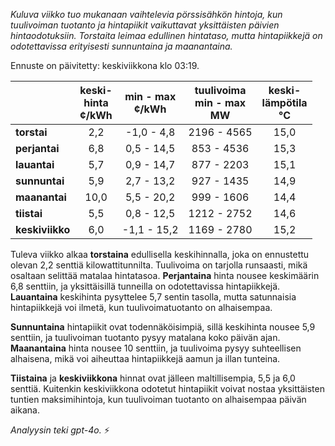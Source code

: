 *Kuluva viikko tuo mukanaan vaihtelevia pörssisähkön hintoja, kun tuulivoiman tuotanto ja hintapiikit vaikuttavat yksittäisten päivien hintaodotuksiin. Torstaita leimaa edullinen hintataso, mutta hintapiikkejä on odotettavissa erityisesti sunnuntaina ja maanantaina.*

Ennuste on päivitetty: keskiviikkona klo 03:19.

|                 | keski-<br>hinta<br>¢/kWh | min - max<br>¢/kWh | tuulivoima<br>min - max<br>MW | keski-<br>lämpötila<br>°C |
|:-------------|:----------------:|:----------------:|:-------------:|:-------------:|
| **torstai**     |         2,2         |        -1,0 - 4,8       |     2196 - 4565     |         15,0         |
| **perjantai**   |         6,8         |        0,5 - 14,5       |     853 - 4536      |         15,3         |
| **lauantai**    |         5,7         |        0,9 - 14,7       |     877 - 2203      |         15,1         |
| **sunnuntai**   |         5,9         |        2,7 - 13,2       |     927 - 1435      |         14,9         |
| **maanantai**   |        10,0         |        5,5 - 20,2       |     999 - 1606      |         14,4         |
| **tiistai**     |         5,5         |        0,8 - 12,5       |    1212 - 2752      |         14,6         |
| **keskiviikko** |         6,0         |       -1,1 - 15,2       |    1169 - 2780      |         15,2         |

Tuleva viikko alkaa **torstaina** edullisella keskihinnalla, joka on ennustettu olevan 2,2 senttiä kilowattitunnilta. Tuulivoima on tarjolla runsaasti, mikä osaltaan selittää matalaa hintatasoa. **Perjantaina** hinta nousee keskimäärin 6,8 senttiin, ja yksittäisillä tunneilla on odotettavissa hintapiikkejä. **Lauantaina** keskihinta pysyttelee 5,7 sentin tasolla, mutta satunnaisia hintapiikkejä voi ilmetä, kun tuulivoimatuotanto on alhaisempaa.

**Sunnuntaina** hintapiikit ovat todennäköisimpiä, sillä keskihinta nousee 5,9 senttiin, ja tuulivoiman tuotanto pysyy matalana koko päivän ajan. **Maanantaina** hinta nousee 10 senttiin, ja tuulivoima pysyy suhteellisen alhaisena, mikä voi aiheuttaa hintapiikkejä aamun ja illan tunteina.

**Tiistaina** ja **keskiviikkona** hinnat ovat jälleen maltillisempia, 5,5 ja 6,0 senttiä. Kuitenkin keskiviikkona odotetut hintapiikit voivat nostaa yksittäisten tuntien maksimihintoja, kun tuulivoiman tuotanto on alhaisempaa päivän aikana.

*Analyysin teki gpt-4o.* ⚡
